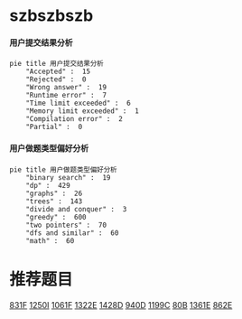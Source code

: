 # szbszbszb

<!-- tabs:start -->



#### **用户提交结果分析**

```mermaid
pie title 用户提交结果分析
    "Accepted" :  15
    "Rejected" :  0
    "Wrong answer" :  19
    "Runtime error" :  7
    "Time limit exceeded" :  6
    "Memory limit exceeded" :  1
    "Compilation error" :  2
    "Partial" :  0
```

#### **用户做题类型偏好分析**

```mermaid
pie title 用户做题类型偏好分析
    "binary search" :  19
    "dp" :  429
    "graphs" :  26
    "trees" :  143
    "divide and conquer" :  3
    "greedy" :  600
    "two pointers" :  70
    "dfs and similar" :  60
    "math" :  60
```



<!-- tabs:end -->
# 推荐题目
[831F](https://codeforces.com/contest/831/problem/F)
[1250I](https://codeforces.com/contest/1250/problem/I)
[1061F](https://codeforces.com/contest/1061/problem/F)
[1322E](https://codeforces.com/contest/1322/problem/E)
[1428D](https://codeforces.com/contest/1428/problem/D)
[940D](https://codeforces.com/contest/940/problem/D)
[1199C](https://codeforces.com/contest/1199/problem/C)
[80B](https://codeforces.com/contest/80/problem/B)
[1361E](https://codeforces.com/contest/1361/problem/E)
[862E](https://codeforces.com/contest/862/problem/E)
